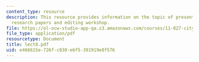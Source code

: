 ```yaml
---
content_type: resource
description: This resource provides information on the topic of presentation review,
  research papers and editing workshop.
file: https://ol-ocw-studio-app-qa.s3.amazonaws.com/courses/11-027-city-to-city-comparing-researching-and-writing-about-cities-spring-2006/e466615e726fc830e6f5391919e8f576_lect8.pdf
file_type: application/pdf
resourcetype: Document
title: lect8.pdf
uid: e466615e-726f-c830-e6f5-391919e8f576
---
```

